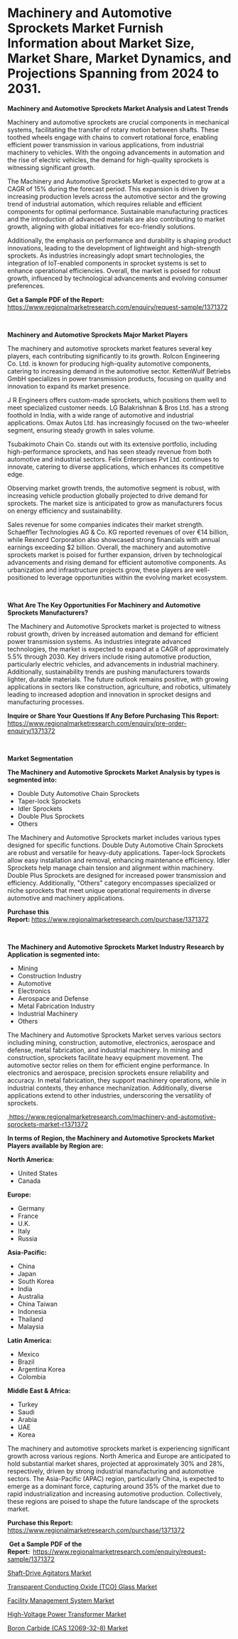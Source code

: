 <p><h1>Machinery and Automotive Sprockets Market Furnish Information about Market Size, Market Share, Market Dynamics, and Projections Spanning from 2024 to 2031.</h1></p><p><strong>Machinery and Automotive Sprockets Market Analysis and Latest Trends</strong></p>
<p><p>Machinery and automotive sprockets are crucial components in mechanical systems, facilitating the transfer of rotary motion between shafts. These toothed wheels engage with chains to convert rotational force, enabling efficient power transmission in various applications, from industrial machinery to vehicles. With the ongoing advancements in automation and the rise of electric vehicles, the demand for high-quality sprockets is witnessing significant growth.</p><p>The Machinery and Automotive Sprockets Market is expected to grow at a CAGR of 15% during the forecast period. This expansion is driven by increasing production levels across the automotive sector and the growing trend of industrial automation, which requires reliable and efficient components for optimal performance. Sustainable manufacturing practices and the introduction of advanced materials are also contributing to market growth, aligning with global initiatives for eco-friendly solutions.</p><p>Additionally, the emphasis on performance and durability is shaping product innovations, leading to the development of lightweight and high-strength sprockets. As industries increasingly adopt smart technologies, the integration of IoT-enabled components in sprocket systems is set to enhance operational efficiencies. Overall, the market is poised for robust growth, influenced by technological advancements and evolving consumer preferences.</p></p>
<p><strong>Get a Sample PDF of the Report:&nbsp;</strong> <a href="https://www.regionalmarketresearch.com/enquiry/request-sample/1371372">https://www.regionalmarketresearch.com/enquiry/request-sample/1371372</a></p>
<p>&nbsp;</p>
<p><strong>Machinery and Automotive Sprockets Major Market Players</strong></p>
<p><p>The machinery and automotive sprockets market features several key players, each contributing significantly to its growth. Rolcon Engineering Co. Ltd. is known for producing high-quality automotive components, catering to increasing demand in the automotive sector. KettenWulf Betriebs GmbH specializes in power transmission products, focusing on quality and innovation to expand its market presence.</p><p>J R Engineers offers custom-made sprockets, which positions them well to meet specialized customer needs. LG Balakrishnan & Bros Ltd. has a strong foothold in India, with a wide range of automotive and industrial applications. Omax Autos Ltd. has increasingly focused on the two-wheeler segment, ensuring steady growth in sales volume.</p><p>Tsubakimoto Chain Co. stands out with its extensive portfolio, including high-performance sprockets, and has seen steady revenue from both automotive and industrial sectors. Felix Enterprises Pvt Ltd. continues to innovate, catering to diverse applications, which enhances its competitive edge.</p><p>Observing market growth trends, the automotive segment is robust, with increasing vehicle production globally projected to drive demand for sprockets. The market size is anticipated to grow as manufacturers focus on energy efficiency and sustainability.</p><p>Sales revenue for some companies indicates their market strength. Schaeffler Technologies AG & Co. KG reported revenues of over €14 billion, while Rexnord Corporation also showcased strong financials with annual earnings exceeding $2 billion. Overall, the machinery and automotive sprockets market is poised for further expansion, driven by technological advancements and rising demand for efficient automotive components. As urbanization and infrastructure projects grow, these players are well-positioned to leverage opportunities within the evolving market ecosystem.</p></p>
<p>&nbsp;</p>
<p><strong>What Are The Key Opportunities For Machinery and Automotive Sprockets Manufacturers?</strong></p>
<p><p>The Machinery and Automotive Sprockets market is projected to witness robust growth, driven by increased automation and demand for efficient power transmission systems. As industries integrate advanced technologies, the market is expected to expand at a CAGR of approximately 5.5% through 2030. Key drivers include rising automotive production, particularly electric vehicles, and advancements in industrial machinery. Additionally, sustainability trends are pushing manufacturers towards lighter, durable materials. The future outlook remains positive, with growing applications in sectors like construction, agriculture, and robotics, ultimately leading to increased adoption and innovation in sprocket designs and manufacturing processes.</p></p>
<p><strong>Inquire or Share Your Questions If Any Before Purchasing This Report:</strong> <a href="https://www.regionalmarketresearch.com/enquiry/pre-order-enquiry/1371372">https://www.regionalmarketresearch.com/enquiry/pre-order-enquiry/1371372</a></p>
<p>&nbsp;</p>
<p><strong>Market Segmentation</strong></p>
<p><strong>The Machinery and Automotive Sprockets Market Analysis by types is segmented into:</strong></p>
<p><ul><li>Double Duty Automotive Chain Sprockets</li><li>Taper-lock Sprockets</li><li>Idler Sprockets</li><li>Double Plus Sprockets</li><li>Others</li></ul></p>
<p><p>The Machinery and Automotive Sprockets market includes various types designed for specific functions. Double Duty Automotive Chain Sprockets are robust and versatile for heavy-duty applications. Taper-lock Sprockets allow easy installation and removal, enhancing maintenance efficiency. Idler Sprockets help manage chain tension and alignment within machinery. Double Plus Sprockets are designed for increased power transmission and efficiency. Additionally, "Others" category encompasses specialized or niche sprockets that meet unique operational requirements in diverse automotive and machinery applications.</p></p>
<p><strong>Purchase this Report:&nbsp;</strong><a href="https://www.regionalmarketresearch.com/purchase/1371372">https://www.regionalmarketresearch.com/purchase/1371372</a></p>
<p>&nbsp;</p>
<p><strong>The Machinery and Automotive Sprockets Market Industry Research by Application is segmented into:</strong></p>
<p><ul><li>Mining</li><li>Construction Industry</li><li>Automotive</li><li>Electronics</li><li>Aerospace and Defense</li><li>Metal Fabrication Industry</li><li>Industrial Machinery</li><li>Others</li></ul></p>
<p><p>The Machinery and Automotive Sprockets Market serves various sectors including mining, construction, automotive, electronics, aerospace and defense, metal fabrication, and industrial machinery. In mining and construction, sprockets facilitate heavy equipment movement. The automotive sector relies on them for efficient engine performance. In electronics and aerospace, precision sprockets ensure reliability and accuracy. In metal fabrication, they support machinery operations, while in industrial contexts, they enhance mechanization. Additionally, diverse applications extend to other industries, underscoring the versatility of sprockets.</p></p>
<p><a href="https://www.regionalmarketresearch.com/machinery-and-automotive-sprockets-market-r1371372">&nbsp;https://www.regionalmarketresearch.com/machinery-and-automotive-sprockets-market-r1371372</a></p>
<p><strong>In terms of Region, the Machinery and Automotive Sprockets Market Players available by Region are:</strong></p>
<p>
    <p> <strong> North America: </strong>
        <ul>
            <li>United States</li>
            <li>Canada</li>
        </ul>
        </p> 
    <p> <strong> Europe: </strong>
        <ul>
            <li>Germany</li>
            <li>France</li>
            <li>U.K.</li>
            <li>Italy</li>
            <li>Russia</li>
        </ul>
        </p> 
    <p> <strong> Asia-Pacific: </strong>
        <ul>
            <li>China</li>
            <li>Japan</li>
            <li>South Korea</li>
            <li>India</li>
            <li>Australia</li>
            <li>China Taiwan</li>
            <li>Indonesia</li>
            <li>Thailand</li>
            <li>Malaysia</li>
        </ul>
        </p> 
    <p> <strong> Latin America: </strong>
        <ul>
            <li>Mexico</li>
            <li>Brazil</li>
            <li>Argentina Korea</li>
            <li>Colombia</li>
        </ul>
        </p> 
    <p> <strong> Middle East & Africa: </strong>
        <ul>
            <li>Turkey</li>
            <li>Saudi</li>
            <li>Arabia</li>
            <li>UAE</li>
            <li>Korea</li>
        </ul>
    </p>
    </p>
<p><p>The machinery and automotive sprockets market is experiencing significant growth across various regions. North America and Europe are anticipated to hold substantial market shares, projected at approximately 30% and 28%, respectively, driven by strong industrial manufacturing and automotive sectors. The Asia-Pacific (APAC) region, particularly China, is expected to emerge as a dominant force, capturing around 35% of the market due to rapid industrialization and increasing automotive production. Collectively, these regions are poised to shape the future landscape of the sprockets market.</p></p>
<p><strong>Purchase this Report: </strong><a href="https://www.regionalmarketresearch.com/purchase/1371372">https://www.regionalmarketresearch.com/purchase/1371372</a></p>
<p>&nbsp;<strong>Get a Sample PDF of the Report:&nbsp;&nbsp;</strong><a href="https://www.regionalmarketresearch.com/enquiry/request-sample/1371372">https://www.regionalmarketresearch.com/enquiry/request-sample/1371372</a></p>
<p><strong></strong></p>
<p><p><a href="https://medium.com/@sydneyhaley1/shaft-drive-agitators-market-report-by-product-type-vertical-type-horizontal-type-end-use-c705d44c30bb">Shaft-Drive Agitators Market</a></p><p><a href="https://issuu.com/reportprime-2/docs/transparent-conducting-oxide-tco-gl_62b753403a78fd">Transparent Conducting Oxide (TCO) Glass Market</a></p><p><a href="https://www.linkedin.com/pulse/facility-management-system-market-size-growing-cagr-41-report-vhinf">Facility Management System Market</a></p><p><a href="https://medium.com/@sydneyhaley1/high-voltage-power-transformer-market-a-global-and-regional-analysis-2024-2031-f26b8f53097b">High-Voltage Power Transformer Market</a></p><p><a href="https://issuu.com/reportprime-2/docs/boron-carbide-cas-12069-32-8-market_b7c4ec6ce4bc78">Boron Carbide (CAS 12069-32-8) Market</a></p></p>